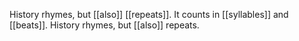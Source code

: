 History rhymes, but [[also]] [[repeats]].
It counts in [[syllables]] and [[beats]].
History rhymes, but [[also]] repeats.